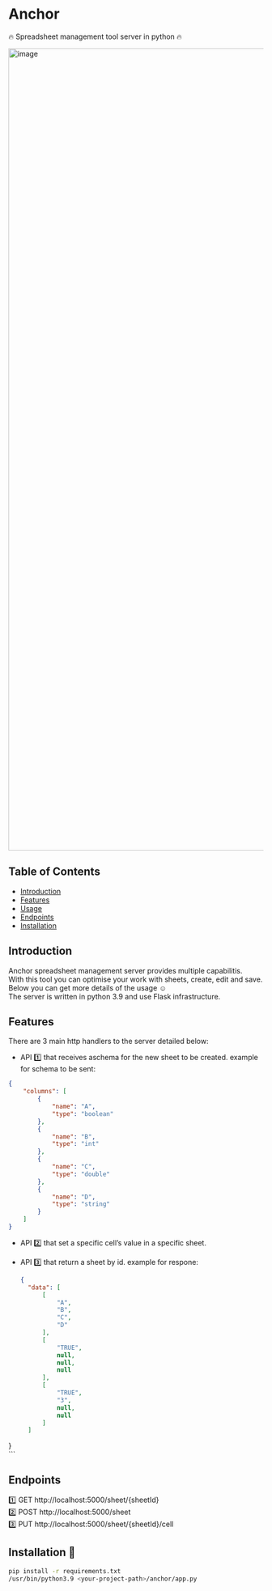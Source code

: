 # Anchor

🔥 Spreadsheet management tool server in python 🔥

<img width="1586" alt="image" src="https://github.com/Baluf/anchor/assets/162377261/7bc10cf9-8b5a-4614-92a2-94bc742cb3ab">


## Table of Contents

- [Introduction](#introduction)
- [Features](#features)
- [Usage](#usage)
- [Endpoints](#endpoints)
- [Installation](#installation)

## Introduction

Anchor spreadsheet management server provides multiple capabilitis.<br>With this tool you can optimise your work with sheets, create, edit and save.<br> 
Below you can get more details of the usage :relaxed: <br>The server is written in python 3.9 and use Flask infrastructure. 

## Features

There are 3 main http handlers to the server detailed below:

- API :one: that receives aschema for the new sheet to be created. example for schema to be sent:
```json
{
    "columns": [
        {
            "name": "A",
            "type": "boolean"
        },
        {
            "name": "B",
            "type": "int"
        },
        {
            "name": "C",
            "type": "double"
        },
        {
            "name": "D",
            "type": "string"
        }
    ]
}
```

  
- API :two: that set a specific cell’s value in a specific sheet.
- API :three: that return a sheet by id. example for respone:
  
  ```json
  {
    "data": [
        [
            "A",
            "B",
            "C",
            "D"
        ],
        [
            "TRUE",
            null,
            null,
            null
        ],
        [
            "TRUE",
            "3",
            null,
            null
        ]
    ]
}  
    ```
  

## Endpoints

:one: GET http://localhost:5000/sheet/{sheetId} <br>
:two: POST http://localhost:5000/sheet <br>
:three: PUT http://localhost:5000/sheet/{sheetId}/cell <br>

## Installation :open_file_folder:

```bash
pip install -r requirements.txt
/usr/bin/python3.9 <your-project-path>/anchor/app.py
